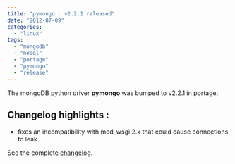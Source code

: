 ```yaml
---
title: "pymongo : v2.2.1 released"
date: "2012-07-09"
categories: 
  - "linux"
tags: 
  - "mongodb"
  - "nosql"
  - "portage"
  - "pymongo"
  - "release"
---
```


The mongoDB python driver **pymongo** was bumped to v2.2.1 in portage.

## Changelog highlights :

- fixes an incompatibility with mod\_wsgi 2.x that could cause connections to leak

See the complete [changelog](https://jira.mongodb.org/browse/PYTHON/fixforversion/11185).
